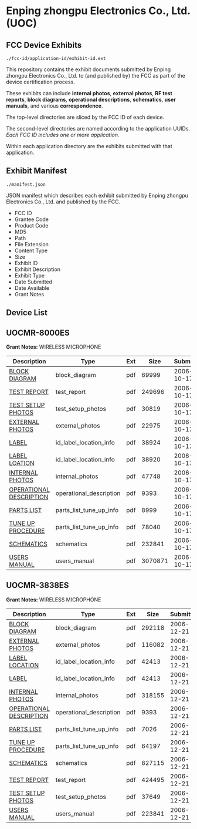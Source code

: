 # Enping zhongpu Electronics Co., Ltd. (UOC)
## FCC Device Exhibits

```
./fcc-id/application-id/exhibit-id.ext
```

This repository contains the exhibit documents submitted by Enping zhongpu Electronics Co., Ltd. to (and published by) the FCC as part of the device certification process.

These exhibits can include **internal photos**, **external photos**, **RF test reports**, **block diagrams**, **operational descriptions**, **schematics**, **user manuals**, and various **correspondence**.

The top-level directories are sliced by the FCC ID of each device.

The second-level directories are named according to the application UUIDs. *Each FCC ID includes one or more application.*

Within each application directory are the exhibits submitted with that application. 

## Exhibit Manifest

```
./manifest.json
```

JSON manifest which describes each exhibit submitted by Enping zhongpu Electronics Co., Ltd. and published by the FCC.

- FCC ID
- Grantee Code
- Product Code
- MD5
- Path
- File Extension
- Content Type
- Size
- Exhibit ID
- Exhibit Description
- Exhibit Type
- Date Submitted
- Date Available
- Grant Notes

## Device List
## UOCMR-8000ES
**Grant Notes:** WIRELESS MICROPHONE

| Description | Type | Ext | Size | Submitted | Available |
| ----------- | ---- | --- | ---- | --------- | --------- |
| [BLOCK DIAGRAM](UOCMR-8000ES/17cb47d72f98c56d371f99efc8a75ff9/716699.pdf) | block_diagram | pdf | 69999 | 2006-10-17 | 2006-10-17 |
| [TEST REPORT](UOCMR-8000ES/17cb47d72f98c56d371f99efc8a75ff9/716698.pdf) | test_report | pdf | 249696 | 2006-10-17 | 2006-10-17 |
| [TEST SETUP PHOTOS](UOCMR-8000ES/17cb47d72f98c56d371f99efc8a75ff9/716707.pdf) | test_setup_photos | pdf | 30819 | 2006-10-17 | 2006-10-17 |
| [EXTERNAL PHOTOS](UOCMR-8000ES/17cb47d72f98c56d371f99efc8a75ff9/716700.pdf) | external_photos | pdf | 22975 | 2006-10-17 | 2006-10-17 |
| [LABEL](UOCMR-8000ES/17cb47d72f98c56d371f99efc8a75ff9/716701.pdf) | id_label_location_info | pdf | 38924 | 2006-10-17 | 2006-10-17 |
| [LABEL LOATION](UOCMR-8000ES/17cb47d72f98c56d371f99efc8a75ff9/716702.pdf) | id_label_location_info | pdf | 38920 | 2006-10-17 | 2006-10-17 |
| [INTERNAL PHOTOS](UOCMR-8000ES/17cb47d72f98c56d371f99efc8a75ff9/716703.pdf) | internal_photos | pdf | 47748 | 2006-10-17 | 2006-10-17 |
| [OPERATIONAL DESCRIPTION](UOCMR-8000ES/17cb47d72f98c56d371f99efc8a75ff9/716704.pdf) | operational_description | pdf | 9393 | 2006-10-17 | 2006-10-17 |
| [PARTS LIST](UOCMR-8000ES/17cb47d72f98c56d371f99efc8a75ff9/716705.pdf) | parts_list_tune_up_info | pdf | 8999 | 2006-10-17 | 2006-10-17 |
| [TUNE UP PROCEDURE](UOCMR-8000ES/17cb47d72f98c56d371f99efc8a75ff9/716708.pdf) | parts_list_tune_up_info | pdf | 78040 | 2006-10-17 | 2006-10-17 |
| [SCHEMATICS](UOCMR-8000ES/17cb47d72f98c56d371f99efc8a75ff9/716706.pdf) | schematics | pdf | 232841 | 2006-10-17 | 2006-10-17 |
| [USERS MANUAL](UOCMR-8000ES/17cb47d72f98c56d371f99efc8a75ff9/716709.pdf) | users_manual | pdf | 3070871 | 2006-10-17 | 2006-10-17 |
## UOCMR-3838ES
**Grant Notes:** WIRELESS MICROPHONE

| Description | Type | Ext | Size | Submitted | Available |
| ----------- | ---- | --- | ---- | --------- | --------- |
| [BLOCK DIAGRAM](UOCMR-3838ES/84cc48ba55f8148ece2a6f8624d08b03/740987.pdf) | block_diagram | pdf | 292118 | 2006-12-21 | 2006-12-21 |
| [EXTERNAL PHOTOS](UOCMR-3838ES/84cc48ba55f8148ece2a6f8624d08b03/740988.pdf) | external_photos | pdf | 116082 | 2006-12-21 | 2006-12-21 |
| [LABEL LOCATION](UOCMR-3838ES/84cc48ba55f8148ece2a6f8624d08b03/740989.pdf) | id_label_location_info | pdf | 42413 | 2006-12-21 | 2006-12-21 |
| [LABEL](UOCMR-3838ES/84cc48ba55f8148ece2a6f8624d08b03/740989.pdf) | id_label_location_info | pdf | 42413 | 2006-12-21 | 2006-12-21 |
| [INTERNAL PHOTOS](UOCMR-3838ES/84cc48ba55f8148ece2a6f8624d08b03/740991.pdf) | internal_photos | pdf | 318155 | 2006-12-21 | 2006-12-21 |
| [OPERATIONAL DESCRIPTION](UOCMR-3838ES/84cc48ba55f8148ece2a6f8624d08b03/716704.pdf) | operational_description | pdf | 9393 | 2006-12-21 | 2006-12-21 |
| [PARTS LIST](UOCMR-3838ES/84cc48ba55f8148ece2a6f8624d08b03/740993.pdf) | parts_list_tune_up_info | pdf | 7026 | 2006-12-21 | 2006-12-21 |
| [TUNE UP PROCEDURE](UOCMR-3838ES/84cc48ba55f8148ece2a6f8624d08b03/740997.pdf) | parts_list_tune_up_info | pdf | 64197 | 2006-12-21 | 2006-12-21 |
| [SCHEMATICS](UOCMR-3838ES/84cc48ba55f8148ece2a6f8624d08b03/740994.pdf) | schematics | pdf | 827115 | 2006-12-21 | 2006-12-21 |
| [TEST REPORT](UOCMR-3838ES/84cc48ba55f8148ece2a6f8624d08b03/740995.pdf) | test_report | pdf | 424495 | 2006-12-21 | 2006-12-21 |
| [TEST SETUP PHOTOS](UOCMR-3838ES/84cc48ba55f8148ece2a6f8624d08b03/740996.pdf) | test_setup_photos | pdf | 37649 | 2006-12-21 | 2006-12-21 |
| [USERS MANUAL](UOCMR-3838ES/84cc48ba55f8148ece2a6f8624d08b03/740998.pdf) | users_manual | pdf | 223841 | 2006-12-21 | 2006-12-21 |
